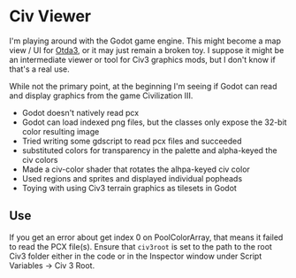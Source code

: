 # Civ Viewer

I'm playing around with the Godot game engine. This might become a map view / UI for [Otda3](https://github.com/midnightfreddie/otda3), or it may just remain a broken toy. I suppose it might be an intermediate viewer or tool for Civ3 graphics mods, but I don't know if that's a real use.

While not the primary point, at the beginning I'm seeing if Godot can read and display graphics from the game Civilization III.

- Godot doesn't natively read pcx
- Godot can load indexed png files, but the classes only expose the 32-bit color resulting image
- Tried writing some gdscript to read pcx files and succeeded
- substituted colors for transparency in the palette and alpha-keyed the civ colors
- Made a civ-color shader that rotates the alhpa-keyed civ color
- Used regions and sprites and displayed individual popheads
- Toying with using Civ3 terrain graphics as tilesets in Godot

## Use

If you get an error about get index 0 on PoolColorArray, that means it failed to read the PCX file(s). Ensure that `civ3root` is set to the path to the root Civ3 folder either in the code or in the Inspector window under Script Variables -> Civ 3 Root.